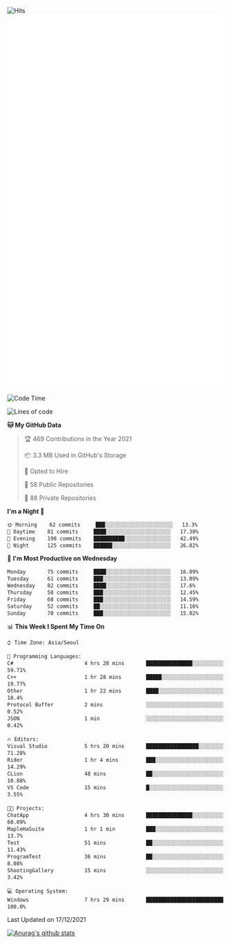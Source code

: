 ![Hits](https://hits.seeyoufarm.com/api/count/incr/badge.svg?url=https%3A%2F%2Fgithub.com%2Fkokose1234&count_bg=%2379C83D&title_bg=%23555555&icon=apple.svg&icon_color=%23E7E7E7&title=hits&edge_flat=false)
<br/>
![Metrics](https://github.com/kokose1234/kokose1234/blob/main/github-metrics.svg)

<!--START_SECTION:waka-->
![Code Time](http://img.shields.io/badge/Code%20Time-345%20hrs%201%20min-blue)

![Lines of code](https://img.shields.io/badge/From%20Hello%20World%20I%27ve%20Written-8%20Million%20lines%20of%20code-blue)

**🐱 My GitHub Data** 

> 🏆 469 Contributions in the Year 2021
 > 
> 📦 3.3 MB Used in GitHub's Storage 
 > 
> 💼 Opted to Hire
 > 
> 📜 58 Public Repositories 
 > 
> 🔑 88 Private Repositories  
 > 
**I'm a Night 🦉** 

```text
🌞 Morning    62 commits     ███░░░░░░░░░░░░░░░░░░░░░░   13.3% 
🌆 Daytime    81 commits     ████░░░░░░░░░░░░░░░░░░░░░   17.38% 
🌃 Evening    198 commits    ██████████░░░░░░░░░░░░░░░   42.49% 
🌙 Night      125 commits    ██████░░░░░░░░░░░░░░░░░░░   26.82%

```
📅 **I'm Most Productive on Wednesday** 

```text
Monday       75 commits     ████░░░░░░░░░░░░░░░░░░░░░   16.09% 
Tuesday      61 commits     ███░░░░░░░░░░░░░░░░░░░░░░   13.09% 
Wednesday    82 commits     ████░░░░░░░░░░░░░░░░░░░░░   17.6% 
Thursday     58 commits     ███░░░░░░░░░░░░░░░░░░░░░░   12.45% 
Friday       68 commits     ███░░░░░░░░░░░░░░░░░░░░░░   14.59% 
Saturday     52 commits     ██░░░░░░░░░░░░░░░░░░░░░░░   11.16% 
Sunday       70 commits     ███░░░░░░░░░░░░░░░░░░░░░░   15.02%

```


📊 **This Week I Spent My Time On** 

```text
⌚︎ Time Zone: Asia/Seoul

💬 Programming Languages: 
C#                       4 hrs 28 mins       ███████████████░░░░░░░░░░   59.71% 
C++                      1 hr 28 mins        █████░░░░░░░░░░░░░░░░░░░░   19.77% 
Other                    1 hr 22 mins        ████░░░░░░░░░░░░░░░░░░░░░   18.4% 
Protocol Buffer          2 mins              ░░░░░░░░░░░░░░░░░░░░░░░░░   0.52% 
JSON                     1 min               ░░░░░░░░░░░░░░░░░░░░░░░░░   0.42%

🔥 Editors: 
Visual Studio            5 hrs 20 mins       █████████████████░░░░░░░░   71.28% 
Rider                    1 hr 4 mins         ███░░░░░░░░░░░░░░░░░░░░░░   14.29% 
CLion                    48 mins             ██░░░░░░░░░░░░░░░░░░░░░░░   10.88% 
VS Code                  15 mins             █░░░░░░░░░░░░░░░░░░░░░░░░   3.55%

🐱‍💻 Projects: 
ChatApp                  4 hrs 30 mins       ███████████████░░░░░░░░░░   60.09% 
MapleHaSuite             1 hr 1 min          ███░░░░░░░░░░░░░░░░░░░░░░   13.7% 
Test                     51 mins             ██░░░░░░░░░░░░░░░░░░░░░░░   11.43% 
ProgramTest              36 mins             ██░░░░░░░░░░░░░░░░░░░░░░░   8.08% 
ShootingGallery          15 mins             ░░░░░░░░░░░░░░░░░░░░░░░░░   3.42%

💻 Operating System: 
Windows                  7 hrs 29 mins       █████████████████████████   100.0%

```


 Last Updated on 17/12/2021
<!--END_SECTION:waka-->

[![Anurag's github stats](https://github-readme-stats.vercel.app/api?username=kokose1234&theme=dracula)](https://github.com/anuraghazra/github-readme-stats)



	
